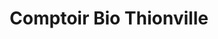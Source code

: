 ---
title: "Comptoir Bio Thionville"
url: /thionville/comptoir-bio-thionville/
shop: supermarché
---